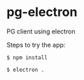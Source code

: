 # pg-electron
PG client using electron


Steps to try the app:

```
$ npm install

$ electron .
```
